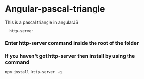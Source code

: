 # Angular-pascal-triangle
This is a pascal triangle in angularJS
```
  http-server
```
### Enter http-server command inside the root of the folder
### If you haven't got http-server then install by using the command
```
npm install http-server -g
```
